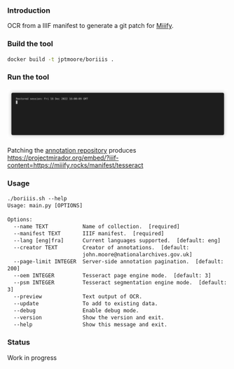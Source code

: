 ### Introduction

OCR from a IIIF manifest to generate a git patch for [Miiify](https://github.com/nationalarchives/miiify).


### Build the tool

```bash
docker build -t jptmoore/boriiis .
```

### Run the tool

![](render.gif)

Patching the [annotation repository](https://github.com/jptmoore/annotations) produces https://projectmirador.org/embed/?iiif-content=https://miiify.rocks/manifest/tesseract


### Usage

```
./boriiis.sh --help
Usage: main.py [OPTIONS]

Options:
  --name TEXT           Name of collection.  [required]
  --manifest TEXT       IIIF manifest.  [required]
  --lang [eng|fra]      Current languages supported.  [default: eng]
  --creator TEXT        Creator of annotations.  [default:
                        john.moore@nationalarchives.gov.uk]
  --page-limit INTEGER  Server-side annotation pagination.  [default: 200]
  --oem INTEGER         Tesseract page engine mode.  [default: 3]
  --psm INTEGER         Tesseract segmentation engine mode.  [default: 3]
  --preview             Text output of OCR.
  --update              To add to existing data.
  --debug               Enable debug mode.
  --version             Show the version and exit.
  --help                Show this message and exit.
```

### Status

Work in progress
